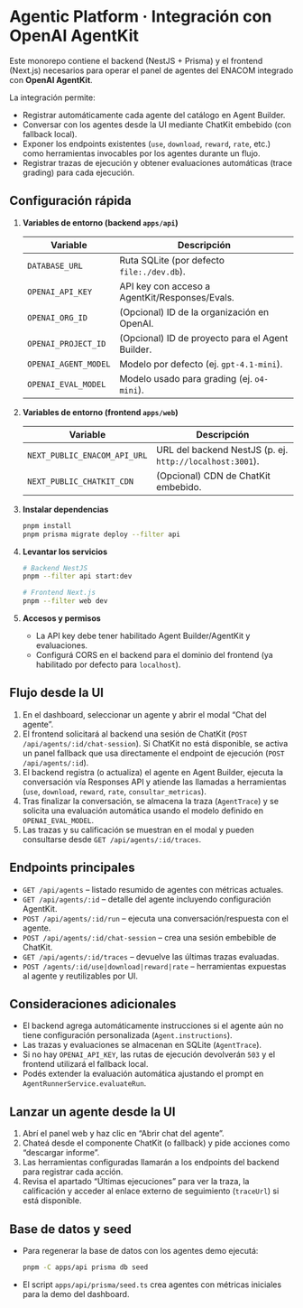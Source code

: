 # Agentic Platform · Integración con OpenAI AgentKit

Este monorepo contiene el backend (NestJS + Prisma) y el frontend (Next.js) necesarios para operar el panel de agentes del ENACOM integrado con **OpenAI AgentKit**.

La integración permite:

- Registrar automáticamente cada agente del catálogo en Agent Builder.
- Conversar con los agentes desde la UI mediante ChatKit embebido (con fallback local).
- Exponer los endpoints existentes (`use`, `download`, `reward`, `rate`, etc.) como herramientas invocables por los agentes durante un flujo.
- Registrar trazas de ejecución y obtener evaluaciones automáticas (trace grading) para cada ejecución.

## Configuración rápida

1. **Variables de entorno (backend `apps/api`)**

   | Variable | Descripción |
   | --- | --- |
   | `DATABASE_URL` | Ruta SQLite (por defecto `file:./dev.db`). |
   | `OPENAI_API_KEY` | API key con acceso a AgentKit/Responses/Evals. |
   | `OPENAI_ORG_ID` | (Opcional) ID de la organización en OpenAI. |
   | `OPENAI_PROJECT_ID` | (Opcional) ID de proyecto para el Agent Builder. |
   | `OPENAI_AGENT_MODEL` | Modelo por defecto (ej. `gpt-4.1-mini`). |
   | `OPENAI_EVAL_MODEL` | Modelo usado para grading (ej. `o4-mini`). |

2. **Variables de entorno (frontend `apps/web`)**

   | Variable | Descripción |
   | --- | --- |
   | `NEXT_PUBLIC_ENACOM_API_URL` | URL del backend NestJS (p. ej. `http://localhost:3001`). |
   | `NEXT_PUBLIC_CHATKIT_CDN` | (Opcional) CDN de ChatKit embebido. |

3. **Instalar dependencias**

   ```bash
   pnpm install
   pnpm prisma migrate deploy --filter api
   ```

4. **Levantar los servicios**

   ```bash
   # Backend NestJS
   pnpm --filter api start:dev

   # Frontend Next.js
   pnpm --filter web dev
   ```

5. **Accesos y permisos**

   - La API key debe tener habilitado Agent Builder/AgentKit y evaluaciones.
   - Configurá CORS en el backend para el dominio del frontend (ya habilitado por defecto para `localhost`).

## Flujo desde la UI

1. En el dashboard, seleccionar un agente y abrir el modal “Chat del agente”.
2. El frontend solicitará al backend una sesión de ChatKit (`POST /api/agents/:id/chat-session`). Si ChatKit no está disponible, se activa un panel fallback que usa directamente el endpoint de ejecución (`POST /api/agents/:id`).
3. El backend registra (o actualiza) el agente en Agent Builder, ejecuta la conversación vía Responses API y atiende las llamadas a herramientas (`use`, `download`, `reward`, `rate`, `consultar_metricas`).
4. Tras finalizar la conversación, se almacena la traza (`AgentTrace`) y se solicita una evaluación automática usando el modelo definido en `OPENAI_EVAL_MODEL`.
5. Las trazas y su calificación se muestran en el modal y pueden consultarse desde `GET /api/agents/:id/traces`.

## Endpoints principales

- `GET /api/agents` – listado resumido de agentes con métricas actuales.
- `GET /api/agents/:id` – detalle del agente incluyendo configuración AgentKit.
- `POST /api/agents/:id/run` – ejecuta una conversación/respuesta con el agente.
- `POST /api/agents/:id/chat-session` – crea una sesión embebible de ChatKit.
- `GET /api/agents/:id/traces` – devuelve las últimas trazas evaluadas.
- `POST /agents/:id/use|download|reward|rate` – herramientas expuestas al agente y reutilizables por UI.

## Consideraciones adicionales

- El backend agrega automáticamente instrucciones si el agente aún no tiene configuración personalizada (`Agent.instructions`).
- Las trazas y evaluaciones se almacenan en SQLite (`AgentTrace`).
- Si no hay `OPENAI_API_KEY`, las rutas de ejecución devolverán `503` y el frontend utilizará el fallback local.
- Podés extender la evaluación automática ajustando el prompt en `AgentRunnerService.evaluateRun`.

## Lanzar un agente desde la UI

1. Abrí el panel web y haz clic en “Abrir chat del agente”.
2. Chateá desde el componente ChatKit (o fallback) y pide acciones como “descargar informe”.
3. Las herramientas configuradas llamarán a los endpoints del backend para registrar cada acción.
4. Revisa el apartado “Últimas ejecuciones” para ver la traza, la calificación y acceder al enlace externo de seguimiento (`traceUrl`) si está disponible.

## Base de datos y seed

- Para regenerar la base de datos con los agentes demo ejecutá:

  ```bash
  pnpm -C apps/api prisma db seed
  ```

- El script `apps/api/prisma/seed.ts` crea agentes con métricas iniciales para la demo del dashboard.
